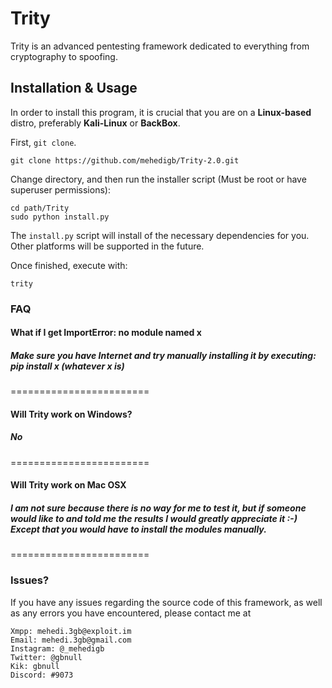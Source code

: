 # Trity
Trity is an advanced pentesting framework dedicated to everything from cryptography to spoofing.

## Installation & Usage

In order to install this program, it is crucial that you are on a __Linux-based__ distro, preferably __Kali-Linux__ or __BackBox__.

First, `git clone`.

    git clone https://github.com/mehedigb/Trity-2.0.git

Change directory, and then run the installer script (Must be root or have superuser permissions):

    cd path/Trity
    sudo python install.py

The `install.py` script will install of the necessary dependencies for you. Other platforms will be supported in the future.

Once finished, execute with:

    trity


### FAQ
#### What if I get ImportError: no module named x
##### Make sure you have Internet and try manually installing it by executing: pip install x (whatever x is)
========================
#### Will Trity work on Windows?
##### No
========================
#### Will Trity work on Mac OSX
##### I am not sure because there is no way for me to test it, but if someone would like to and told me the results I would greatly appreciate it :-) Except that you would have to install the modules manually.
========================


### Issues?

If you have any issues regarding the source code of this framework, as well as any errors you have encountered, please contact me at 

    Xmpp: mehedi.3gb@exploit.im
    Email: mehedi.3gb@gmail.com
    Instagram: @_mehedigb
    Twitter: @gbnull
    Kik: gbnull
    Discord: #9073
    
